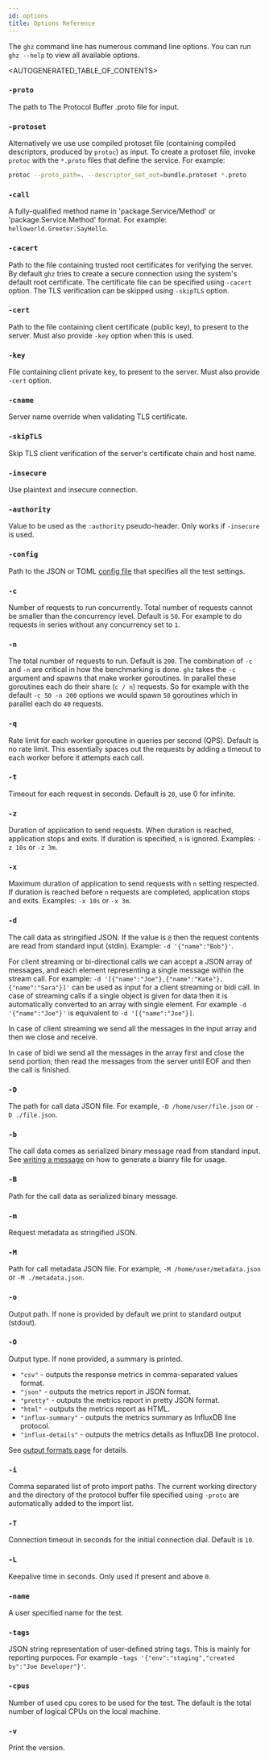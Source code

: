 ```yaml
---
id: options
title: Options Reference
---
```


The `ghz` command line has numerous command line options.  You can run `ghz --help` to view all available options.

<AUTOGENERATED_TABLE_OF_CONTENTS>

### `-proto`

The path to The Protocol Buffer .proto file for input.

### `-protoset`

Alternatively we use use compiled protoset file (containing compiled descriptors, produced by `protoc`) as input.
To create a protoset file, invoke `protoc` with the `*.proto` files that define the service. For example:

```sh
protoc --proto_path=. --descriptor_set_out=bundle.protoset *.proto
```

### `-call`

A fully-qualified method name in 'package.Service/Method' or 'package.Service.Method' format. For example: `helloworld.Greeter.SayHello`.

### `-cacert`

Path to the file containing trusted root certificates for verifying the server. By default `ghz` tries to create a secure connection using the system's default root certificate. The certificate file can be specified using `-cacert` option. The TLS verification can be skipped using `-skipTLS` option.

### `-cert`

Path to the file containing client certificate (public key), to present to the server. Must also provide `-key` option when this is used.

### `-key`

File containing client private key, to present to the server. Must also provide `-cert` option.

### `-cname`

Server name override when validating TLS certificate.

### `-skipTLS`

Skip TLS client verification of the server's certificate chain and host name.

### `-insecure`

Use plaintext and insecure connection.

### `-authority`

Value to be used as the `:authority` pseudo-header. Only works if `-insecure` is used.

### `-config`

Path to the JSON or TOML [config file](example_config.md) that specifies all the test settings.

### `-c`

Number of requests to run concurrently. Total number of requests cannot be smaller than the concurrency level. Default is `50`. For example to do requests in series without any concurrency set to `1`.

### `-n`

The total number of requests to run. Default is `200`. The combination of `-c` and `-n` are critical in how the benchmarking is done. `ghz` takes the `-c` argument and spawns that make worker goroutines. In parallel these goroutines each do their share (`c / n`) requests. So for example with the default `-c 50 -n 200` options we would spawn `50` goroutines which in parallel each do `40` requests.

### `-q`

Rate limit for each worker goroutine in queries per second (QPS). Default is no rate limit. This essentially spaces out the requests by adding a timeout to each worker before it attempts each call.

### `-t`

Timeout for each request in seconds. Default is `20`, use 0 for infinite.

### `-z`

Duration of application to send requests. When duration is reached, application stops and exits. If duration is specified, `n` is ignored. Examples: `-z 10s` or `-z 3m`.

### `-x`

Maximum duration of application to send requests with `n` setting respected. If duration is reached before `n` requests are completed, application stops and exits. Examples: `-x 10s` or `-x 3m`.

### `-d`

The call data as stringified JSON. If the value is `@` then the request contents are read from standard input (stdin). Example: `-d '{"name":"Bob"}'`.

For client streaming or bi-directional calls we can accept a JSON array of messages, and each element representing a single message within the stream call. For example: `-d '[{"name":"Joe"},{"name":"Kate"},{"name":"Sara"}]'` can be used as input for a client streaming or bidi call. In case of streaming calls if a single object is given for data then it is automatically converted to an array with single element. For example `-d '{"name":"Joe"}'` is equivalent to `-d '[{"name":"Joe"}]`.

In case of client streaming we send all the messages in the input array and then we close and receive.

In case of bidi we send all the messages in the array first and close the send portion; then read the messages from the server until EOF and then the call is finished.

### `-D`

The path for call data JSON file. For example, `-D /home/user/file.json` or `-D ./file.json`.

### `-b`

The call data comes as serialized binary message read from standard input. See [writing a message](https://developers.google.com/protocol-buffers/docs/gotutorial#writing-a-message) on how to generate a bianry file for usage.

### `-B`

Path for the call data as serialized binary message.

### `-m`

Request metadata as stringified JSON.

### `-M`

Path for call metadata JSON file. For example, `-M /home/user/metadata.json` or `-M ./metadata.json`.

### `-o`

Output path. If none is provided by default we print to standard output (stdout).

### `-O`

Output type. If none provided, a summary is printed.

- `"csv"` - outputs the response metrics in comma-separated values format.
- `"json"` - outputs the metrics report in JSON format.
- `"pretty"` - outputs the metrics report in pretty JSON format.
- `"html"` - outputs the metrics report as HTML.
- `"influx-summary"` - outputs the metrics summary as InfluxDB line protocol.
- `"influx-details"` - outputs the metrics details as InfluxDB line protocol.

See [output formats page](output.md) for details.

### `-i`

Comma separated list of proto import paths. The current working directory and the directory of the protocol buffer file specified using `-proto` are automatically added to the import list.

### `-T`

Connection timeout in seconds for the initial connection dial. Default is `10`.

### `-L`

Keepalive time in seconds. Only used if present and above `0`.

### `-name`

A user specified name for the test.

### `-tags`

JSON string representation of user-defined string tags. This is mainly for reporting purpoces. For example `-tags '{"env":"staging","created by":"Joe Developer"}'`.

### `-cpus`

Number of used cpu cores to be used for the test. The default is the total number of logical CPUs on the local machine.

### `-v`

Print the version.

